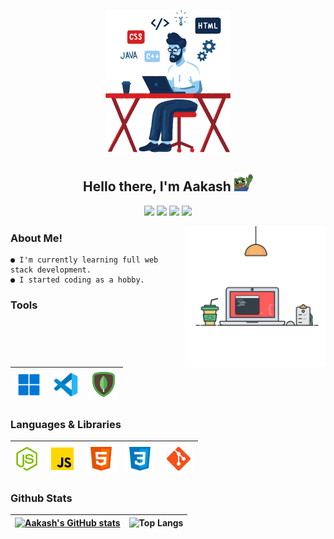 <p align = center>
<img width = "200" src = "./assets/programmer.png">
</p>
<h2 align = "center">
Hello there, I'm Aakash <img width= "30" src="./assets/dank hi.png" />
</h2>

<p align = "center">
<a href = "https://discord.gg/Je3pHvGXbK"><img src = "https://img.shields.io/badge/-Discord-5865F2?style=for-the-badge&logo=discord&logoColor=white"></a>
<a href = "https://twitter.com/Aakash04s"><img src = "https://img.shields.io/badge/-Twitter-1DA1F2?style=for-the-badge&logo=twitter&logoColor=white"></a>
<a href = "https://instagram.com/4ak4sh"><img src = "https://img.shields.io/badge/-Instagram-8a3ab9?style=for-the-badge&logo=instagram&logoColor=white"></a>
<a href = "https://www.reddit.com/user/aakash04s"><img src = "https://img.shields.io/badge/-Reddit-ff4301?style=for-the-badge&logo=reddit&logoColor=white"></a>
</p>


<img width = "225" align= "right" src = "./assets/coding.svg">

### About Me!

```
● I'm currently learning full web stack development.
● I started coding as a hobby.
```

### Tools

|<img width = "45" src = ./assets/windows.png>| <img width = "45" src = ./assets/vsc.png>| <img width = "48" src = ./assets/mongodb.png>|
|--|--|--|


### Languages & Libraries

| <img width = "38" src = "./assets/node.png"/> |<img width = "48" src = "./assets/javascript.png" />  | <img width = "48" src = "./assets/html.png"/>|<img width = "48" src = ./assets/css.png> | <img width = "48" src = "./assets/git.png"/> | 
|--|--|--|--|--|


<h3>Github Stats</h3>


| [![Aakash's GitHub stats](https://github-readme-stats.vercel.app/api?username=4ak4sh&theme=midnight-purple&show_icons=true&bg_color=0D1117&hide_border=true)](https://github.com/4ak4sh) | ![Top Langs](https://github-readme-stats.vercel.app/api/top-langs/?username=4ak4sh&theme=midnight-purple&layout=compact&bg_color=0D1117&hide_border=true) |
|--|--|



